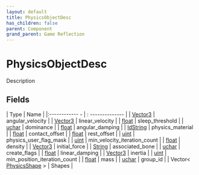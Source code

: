 ```yaml
---
layout: default
title: PhysicsObjectDesc
has_children: false
parent: Component
grand_parent: Game Reflection
---
```

# PhysicsObjectDesc
Description 

## Fields
| Type | Name |
|:------------ - | : -------------- |
| [Vector3](game-reflection/classes/vector3.md) | angular_velocity |
| [Vector3](game-reflection/classes/vector3.md) | linear_velocity |
| [float](game-reflection/components/float.md) | sleep_threshold |
| [uchar](game-reflection/enums/uchar.md) | dominance |
| [float](game-reflection/components/float.md) | angular_damping |
| [IdString](game-reflection/components/id_string.md) | physics_material |
| [float](game-reflection/components/float.md) | contact_offset |
| [float](game-reflection/components/float.md) | rest_offset |
| [uint](game-reflection/components/uint.md) | physics_user_flag_mask |
| [uint](game-reflection/components/uint.md) | min_velocity_iteration_count |
| [float](game-reflection/components/float.md) | density |
| [Vector3](game-reflection/classes/vector3.md) | initial_force |
| [String](game-reflection/components/string.md) | associated_bone |
| [uchar](game-reflection/enums/uchar.md) | create_flags |
| [float](game-reflection/components/float.md) | linear_damping |
| [Vector3](game-reflection/classes/vector3.md) | inertia |
| [uint](game-reflection/components/uint.md) | min_position_iteration_count |
| [float](game-reflection/components/float.md) | mass |
| [uchar](game-reflection/enums/uchar.md) | group_id |
| Vector< [PhysicsShape](game-reflection/classes/physics_shape.md) > | Shapes |
